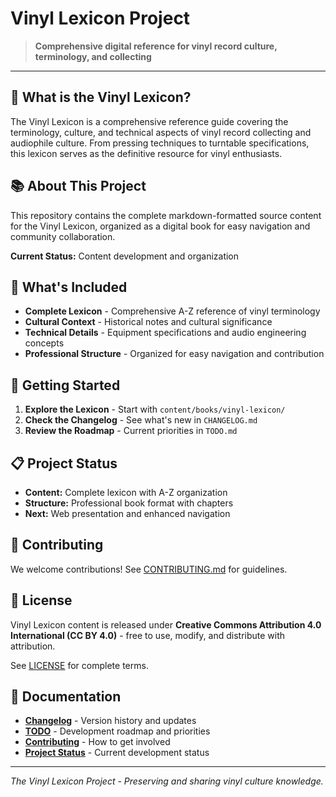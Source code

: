 # Vinyl Lexicon Project

> **Comprehensive digital reference for vinyl record culture, terminology, and collecting**

---

## 🎵 What is the Vinyl Lexicon?

The Vinyl Lexicon is a comprehensive reference guide covering the terminology, culture, and technical aspects of vinyl record collecting and audiophile culture. From pressing techniques to turntable specifications, this lexicon serves as the definitive resource for vinyl enthusiasts.

## 📚 About This Project

This repository contains the complete markdown-formatted source content for the Vinyl Lexicon, organized as a digital book for easy navigation and community collaboration.

**Current Status:** Content development and organization

## 🎯 What's Included

- **Complete Lexicon** - Comprehensive A-Z reference of vinyl terminology
- **Cultural Context** - Historical notes and cultural significance
- **Technical Details** - Equipment specifications and audio engineering concepts
- **Professional Structure** - Organized for easy navigation and contribution

## 🚀 Getting Started

1. **Explore the Lexicon** - Start with `content/books/vinyl-lexicon/`
2. **Check the Changelog** - See what's new in `CHANGELOG.md`
3. **Review the Roadmap** - Current priorities in `TODO.md`

## 📋 Project Status

- **Content:** Complete lexicon with A-Z organization
- **Structure:** Professional book format with chapters
- **Next:** Web presentation and enhanced navigation

## 🤝 Contributing

We welcome contributions! See [CONTRIBUTING.md](CONTRIBUTING.md) for guidelines.

## 📄 License

Vinyl Lexicon content is released under **Creative Commons Attribution 4.0 International (CC BY 4.0)** - free to use, modify, and distribute with attribution.

See [LICENSE](LICENSE) for complete terms.

## 📖 Documentation

- **[Changelog](CHANGELOG.md)** - Version history and updates
- **[TODO](TODO.md)** - Development roadmap and priorities
- **[Contributing](CONTRIBUTING.md)** - How to get involved
- **[Project Status](STATUS.md)** - Current development status

---

*The Vinyl Lexicon Project - Preserving and sharing vinyl culture knowledge.*
